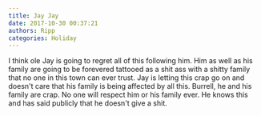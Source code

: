```yaml
---
title: Jay Jay
date: 2017-10-30 00:37:21
authors: Ripp
categories: Holiday
---
```


 I think ole Jay is going to regret all of this  following him. Him as well as his family are going to be forevered tattooed as a shit ass with a shitty family that no one in this town can ever trust. Jay is letting this crap go on and doesn't care that his family is being affected by all this. Burrell, he and his family are crap. No one will respect him or his family ever. He knows this and has said publicly that he doesn't give a shit.